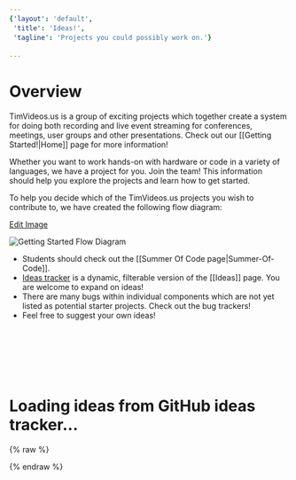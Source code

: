 ```yaml
---
{'layout': 'default',
 'title': 'Ideas!',
 'tagline': 'Projects you could possibly work on.'}

---
```


# Overview

TimVideos.us is a group of exciting projects which together create a system for doing both recording and live event streaming for conferences, meetings, user groups and other presentations. Check out our [[Getting Started!|Home]] page for more information!

Whether you want to work hands-on with hardware or code in a variety of languages, we have a project for you. Join the team! This information should help you explore the projects and learn how to get started. 

To help you decide which of the TimVideos.us projects you wish to contribute to, we have created the following flow diagram:

[Edit Image](https://docs.google.com/a/mithis.com/drawings/d/1zYlT69xQqbAjzuJgKj-UhO1vRF5JNLpic8xmPrfNtXM/edit)

<img src="https://docs.google.com/drawings/d/1zYlT69xQqbAjzuJgKj-UhO1vRF5JNLpic8xmPrfNtXM/pub?w=960&amp;h=720" usemap="#wiki-flow-diagram-map" alt="Getting Started Flow Diagram">

<map name="wiki-flow-diagram-map">
 <area shape="rect" coords="47,458,197,549"  href="#hdmi2usb-extension-boards-projects"
  title="HDMI2USB Extension Board Tasks"></area>
 <area shape="rect" coords="209,463,360,552" href="#hdmi2usb-firmware-projects"
  title="HDMI2USB Firmware Tasks"></area>
 <area shape="rect" coords="451,466,602,550" href="#gst-switch"
  title="gst-switch Tasks"></area>
 <area shape="rect" coords="449,557,600,642" href="#gstreamer"
  title="gstreamer Tasks"></area>
 <area shape="rect" coords="615,462,763,550" href="#flumotion"
  title="flumotion Tasks"></area>
 <area shape="rect" coords="773,462,923,551" href="#streaming-system"
  title="Tim Video's Website"></area>
 <area shape="rect" coords="586,65,723,215"  href="#software-projects"
  title="Software Tasks"></area>
 <area shape="rect" coords="228,65,374,210"  href="#hardware-projects"
  title="Hardware Tasks"></area>
 <area shape="rect" coords="209,301,355,444" href="#hdmi2usb-firmware-projects"
  title="Firmware Tasks"></area>
 <area shape="rect" coords="453,296,598,448" href="#gst-switch"
  title="C Tasks"></area>
 <area shape="rect" coords="615,298,760,449" href="#streaming-system"
  title="Python Tasks"></area>
 <area shape="rect" coords="774,298,927,448" href="#streaming-system"
  title="Web Tasks"></area>
</map>

 * Students should check out the [[Summer Of Code page|Summer-Of-Code]].
 * [Ideas tracker](https://github.com/timvideos/getting-started/issues?state=open) is a dynamic, filterable version of the [[Ideas]] page.  You are welcome to expand on ideas!
 * There are many bugs within individual components which are not yet listed as potential starter projects. Check out the bug trackers!
 * Feel free to suggest your own ideas!


<br>
<br>
<br>
<br>
<br>

<div id="ideas"><h1>Loading ideas from GitHub ideas tracker...</h1></div>

{% raw %}
<script type="text/html" id="ideas-template">
    {{#projects}}
    <br>
    <br>
    <br>
    <br>
    <br>
    <div class="project">
        <h1>{{name}} <a href="https://github.com/timvideos/getting-started/issues?labels={{label.name}}"><img src="/images/link.png"></a></h1>
        <div class="label" style="background-color: #{{label.color}};">
            <a href="https://github.com/timvideos/getting-started/issues?labels={{label.name}}">
                {{label.name}}
            </a>
        </div>
        <div class="description">{{&body_html}}</div>
        {{#ideas}}
        <div id="{{number}}" class="idea {{hot}}">
            <h3>{{title}}<a href="{{html_url}}"><img src="/images/link.png"></a></h3>
            <div class="labels">
                {{#labels}}
                    <div class="label" style="background-color: #{{color}};">
                        <a href="https://github.com/timvideos/getting-started/issues?labels={{name}}">
                            {{name}}
                        </a>
                    </div>
                {{/labels}}
            </div>
            <div class="description">
                {{&body_html}}
            </div>
            <div class="extra_info">{{&reference.extra}}</div>
        </div>
        {{/ideas}}
    </div>
    {{/projects}}
</script>

<script src="//ajax.googleapis.com/ajax/libs/jquery/1.11.0/jquery.min.js"></script>
<script src="//cdnjs.cloudflare.com/ajax/libs/mustache.js/0.7.2/mustache.min.js" type="text/javascript"></script>
<script src="/js/ideas.js" type="text/javascript"></script>
{% endraw %}


<div style="display:none;" markdown="1">


<div id="gst-switch" markdown="1">
 * [Tasks in the gst-switch project](https://github.com/timvideos/getting-started/issues?labels=Project+-+gst-switch&page=1&state=open).
 * [Tasks in the gst-switch project dealing with **speaker tracking**]().
</div>


<div id="Streaming System (Website)" markdown="1">
[(Code)](http://github.com/timvideos/streaming-system) | [(IRC Channel)](irc://irc.freenode.org/#timvideos) | [(Bug Tracker)](http://github.com/timvideos/streaming-system/issues)

 * [Tasks in the **Streaming System Website** project](https://github.com/timvideos/getting-started/issues?labels=Project+-+Streaming+System+%28Website%29&page=1&state=open)

Streaming-system is a comprehensive video conferencing package that allows users to set up and deploy a live streaming system. It includes a website, setup scripts and watchdog code.

#### The streaming system including a django-based website, shell script setup scripts and Python watchdog code.
</div>

<div id="HDMI2USB" markdown="1">
HDMI2USB is a core hardware project in the Tim Videos suite. There are two types of projects to work on with the HDMI2USB system;

 * Firmware Projects - As the device uses a Xilinx Spartan 6 FPGA, developing much of the hardware is actually a process of developing software!<br>[More information on current HDMI2USB firmware](https://github.com/timvideos/HDMI2USB/wiki/Firmware).

 * Extension Boards - The Digilent ATLYS can be extended via the [VHDCI connector](http://en.wikipedia.org/wiki/Very-high-density_cable_interconnect).<br>[More information on existing HDMI2USB extension boards](https://github.com/timvideos/HDMI2USB/wiki/Getting-Started-with-an-Atlys-Board)


<p style='font-size: 18px; color: red; text-align: center;'>
<strong>!!! All hardware projects will require you to have a <a href="/HDMI2USB.html#digilent-atlys-prototype-board">Digilent ATLYS prototype board</a> !!!</strong>
</p>

If you can show that you are committed to developing hardware (such as being accepted into a program like Google Summer of Code), **you can apply for a grant to have a board provided to you for development.**

</div>


{% raw %}
~~~ markdown

Ideas Template
------------------------------------------------------
Title: [{{reference.repo}} #{{reference.issue}}] {{title}}
Labels: 
 * (fluro green) Language
 * (fluro light blue) Project
 * (dark yellow) Type
 * (dark blue) Dark blue

Text

More technical details at 

[Link to bug in the ](http://github.com/timvideos/{{reference.repo}}/issues/{{reference.issue}})

## Brief explanation

A short description of what the thing you want to do.

### Expected results

## Detailed Explanation

A much longer description of what the thing you want to do.

### Further reading

 * [Link to a PDF document](http://abc/abc.pdf)
 * [Link to a some HTML page](http://abc/abc.html)

## Knowledge Prerequisites

 *

## Contacts

 * **Potential Mentors:** @{{github mentor username}}
 * **Mailing list:** [xxx@groups.google.com](http://xxxx/)

~~~
{% endraw %}

</div>


